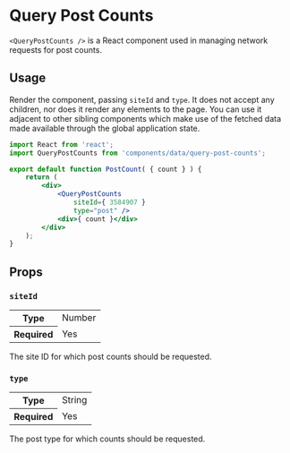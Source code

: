Query Post Counts
================

`<QueryPostCounts />` is a React component used in managing network requests for post counts.

## Usage

Render the component, passing `siteId` and `type`. It does not accept any children, nor does it render any elements to the page. You can use it adjacent to other sibling components which make use of the fetched data made available through the global application state.

```jsx
import React from 'react';
import QueryPostCounts from 'components/data/query-post-counts';

export default function PostCount( { count } ) {
	return (
		<div>
			<QueryPostCounts
				siteId={ 3584907 }
				type="post" />
			<div>{ count }</div>
		</div>
	);
}
```

## Props

### `siteId`

<table>
	<tr><th>Type</th><td>Number</td></tr>
	<tr><th>Required</th><td>Yes</td></tr>
</table>

The site ID for which post counts should be requested.

### `type`

<table>
	<tr><th>Type</th><td>String</td></tr>
	<tr><th>Required</th><td>Yes</td></tr>
</table>

The post type for which counts should be requested.
